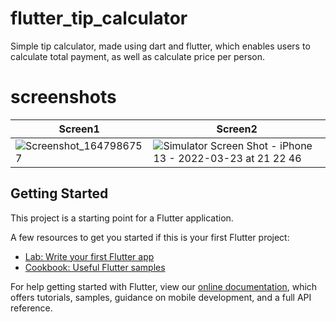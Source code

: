 # flutter_tip_calculator

Simple tip calculator, made using dart and flutter, which enables users to calculate total payment, as well as calculate price per person. 

# screenshots



| Screen1 | Screen2 |
| ------------- | ------------- |
| ![Screenshot_1647986757](https://user-images.githubusercontent.com/56762634/159790219-bd6c8df2-ce7a-47cc-b7ce-7992127b5f5e.png)  | ![Simulator Screen Shot - iPhone 13 - 2022-03-23 at 21 22 46](https://user-images.githubusercontent.com/56762634/159790228-3dacddf8-4c9c-4f79-ab87-b7a47993cc9f.png)  |


## Getting Started

This project is a starting point for a Flutter application.

A few resources to get you started if this is your first Flutter project:

- [Lab: Write your first Flutter app](https://flutter.dev/docs/get-started/codelab)
- [Cookbook: Useful Flutter samples](https://flutter.dev/docs/cookbook)

For help getting started with Flutter, view our
[online documentation](https://flutter.dev/docs), which offers tutorials,
samples, guidance on mobile development, and a full API reference.
